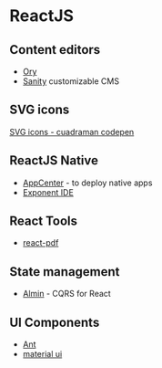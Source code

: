 # ReactJS

## Content editors

- [Ory](https://www.gitbook.com/book/ory/editor/details)
- [Sanity](https://www.sanity.io/) customizable CMS

## SVG icons 

[SVG icons - cuadraman codepen](https://cuadraman/LGoXwz)

## ReactJS Native

- [AppCenter](https://appcenter.ms/) - to deploy native apps
- [Exponent IDE](https://getexponent.com)

## React Tools

- [react-pdf](https://github.com/diegomura/react-pdf)

## State management

* [Almin](https://almin.js.org/) - CQRS for React

## UI Components

- [Ant](https://ant.design/)
- [material ui](http://www.material-ui.com)